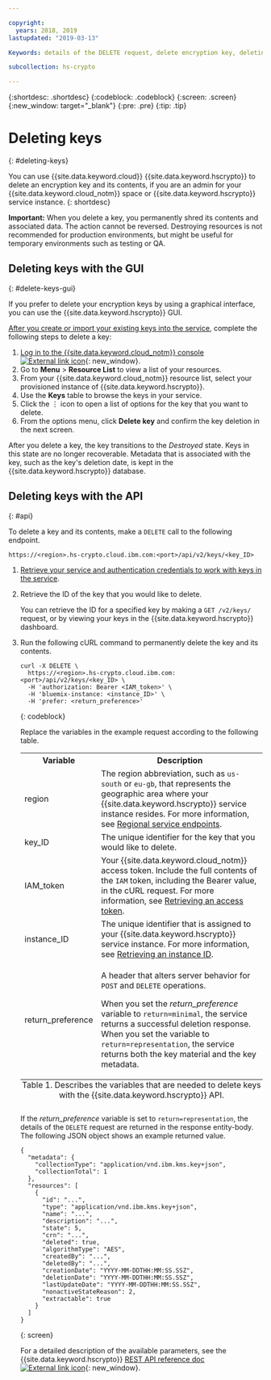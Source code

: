 ```yaml
---

copyright:
  years: 2018, 2019
lastupdated: "2019-03-13"

Keywords: details of the DELETE request, delete encryption key, deleting keys, Variable Description region

subcollection: hs-crypto

---
```


{:shortdesc: .shortdesc}
{:codeblock: .codeblock}
{:screen: .screen}
{:new_window: target="_blank"}
{:pre: .pre}
{:tip: .tip}

# Deleting keys
{: #deleting-keys}

You can use {{site.data.keyword.cloud}} {{site.data.keyword.hscrypto}} to delete an encryption key and its contents, if you are an admin for your {{site.data.keyword.cloud_notm}} space or {{site.data.keyword.hscrypto}} service instance.
{: shortdesc}

**Important:** When you delete a key, you permanently shred its contents and associated data. The action cannot be reversed. Destroying resources is not recommended for production environments, but might be useful for temporary environments such as testing or QA.

## Deleting keys with the GUI
{: #delete-keys-gui}

If you prefer to delete your encryption keys by using a graphical interface, you can use the {{site.data.keyword.hscrypto}} GUI.

[After you create or import your existing keys into the service](/docs/services/hs-crypto/create-root-keys.html), complete the following steps to delete a key:

1. [Log in to the {{site.data.keyword.cloud_notm}} console ![External link icon](../../icons/launch-glyph.svg "External link icon")](https://cloud.ibm.com/){: new_window}.
2. Go to **Menu** &gt; **Resource List** to view a list of your resources.
3. From your {{site.data.keyword.cloud_notm}} resource list, select your provisioned instance of {{site.data.keyword.hscrypto}}.
4. Use the **Keys** table to browse the keys in your service.
5. Click the ⋮ icon to open a list of options for the key that you want to delete.
6. From the options menu, click **Delete key** and confirm the key deletion in the next screen.

After you delete a key, the key transitions to the _Destroyed_ state. Keys in this state are no longer recoverable. Metadata that is associated with the key, such as the key's deletion date, is kept in the {{site.data.keyword.hscrypto}} database.

## Deleting keys with the API
{: #api}

To delete a key and its contents, make a `DELETE` call to the following endpoint.

```
https://<region>.hs-crypto.cloud.ibm.com:<port>/api/v2/keys/<key_ID>
```

1. [Retrieve your service and authentication credentials to work with keys in the service](/docs/services/hs-crypto/access-api.html).

2. Retrieve the ID of the key that you would like to delete.

    You can retrieve the ID for a specified key by making a `GET /v2/keys/` request, or by viewing your keys in the {{site.data.keyword.hscrypto}} dashboard.

3. Run the following cURL command to permanently delete the key and its contents.

    ```cURL
    curl -X DELETE \
      https://<region>.hs-crypto.cloud.ibm.com:<port>/api/v2/keys/<key_ID> \
      -H 'authorization: Bearer <IAM_token>' \
      -H 'bluemix-instance: <instance_ID>' \
      -H 'prefer: <return_preference>'
    ```
    {: codeblock}

    Replace the variables in the example request according to the following table.
    <table>
      <tr>
        <th>Variable</th>
        <th>Description</th>
      </tr>
      <tr>
        <td><varname>region</varname></td>
        <td>The region abbreviation, such as <code>us-south</code> or <code>eu-gb</code>, that represents the geographic area where your {{site.data.keyword.hscrypto}} service instance resides. For more information, see <a href="/docs/services/hs-crypto/regions.html#endpoints">Regional service endpoints</a>.</td>
      </tr>
      <tr>
        <td><varname>key_ID</varname></td>
        <td>The unique identifier for the key that you would like to delete.</td>
      </tr>
      <tr>
        <td><varname>IAM_token</varname></td>
        <td>Your {{site.data.keyword.cloud_notm}} access token. Include the full contents of the <code>IAM</code> token, including the Bearer value, in the cURL request. For more information, see <a href="/docs/services/hs-crypto/access-api.html#retrieve-token">Retrieving an access token</a>.</td>
      </tr>
      <tr>
        <td><varname>instance_ID</varname></td>
        <td>The unique identifier that is assigned to your {{site.data.keyword.hscrypto}} service instance. For more information, see <a href="/docs/services/hs-crypto/access-api.html#retrieve-instance-ID">Retrieving an instance ID</a>.</td>
      </tr>
      <tr>
        <td><varname>return_preference</varname></td>
        <td><p>A header that alters server behavior for <code>POST</code> and <code>DELETE</code> operations.</p><p>When you set the <em>return_preference</em> variable to <code>return=minimal</code>, the service returns a successful deletion response. When you set the variable to <code>return=representation</code>, the service returns both the key material and the key metadata.</p></td>
      </tr>
      <caption style="caption-side:bottom;">Table 1. Describes the variables that are needed to delete keys with the {{site.data.keyword.hscrypto}} API.</caption>
    </table>

    If the _return_preference_ variable is set to `return=representation`, the details of the `DELETE` request are returned in the response entity-body. The following JSON object shows an example returned value.
    ```
    {
      "metadata": {
        "collectionType": "application/vnd.ibm.kms.key+json",
        "collectionTotal": 1
      },
      "resources": [
        {
          "id": "...",
          "type": "application/vnd.ibm.kms.key+json",
          "name": "...",
          "description": "...",
          "state": 5,
          "crn": "...",
          "deleted": true,
          "algorithmType": "AES",
          "createdBy": "...",
          "deletedBy": "...",
          "creationDate": "YYYY-MM-DDTHH:MM:SS.SSZ",
          "deletionDate": "YYYY-MM-DDTHH:MM:SS.SSZ",
          "lastUpdateDate": "YYYY-MM-DDTHH:MM:SS.SSZ",
          "nonactiveStateReason": 2,
          "extractable": true
        }
      ]
    }
    ```
    {: screen}

    For a detailed description of the available parameters, see the {{site.data.keyword.hscrypto}} [REST API reference doc ![External link icon](../../icons/launch-glyph.svg "External link icon")](https://{DomainName}/apidocs/hs-crypto){: new_window}.
